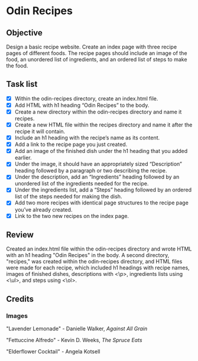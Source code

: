 # Odin Recipes

## Objective

Design a basic recipe website. 
Create an index page with three recipe pages of different foods.
The recipe pages should include an image of the food,
an unordered list of ingredients, 
and an ordered list of steps to make the food.

## Task list

- [x] Within the odin-recipes directory, create an index.html file.
- [x] Add HTML with h1 heading “Odin Recipes” to the body.
- [x] Create a new directory within the odin-recipes directory and name it recipes.
- [x] Create a new HTML file within the recipes directory and name it after the recipe it will contain.
- [x] Include an h1 heading with the recipe’s name as its content.
- [x] Add a link to the recipe page you just created.
- [x] Add an image of the finished dish under the h1 heading that you added earlier.
- [x] Under the image, it should have an appropriately sized “Description” heading followed by a paragraph or two describing the recipe.
- [x] Under the description, add an “Ingredients” heading followed by an unordered list of the ingredients needed for the recipe.
- [x] Under the ingredients list, add a “Steps” heading followed by an ordered list of the steps needed for making the dish.
- [x] Add two more recipes with identical page structures to the recipe page you’ve already created.
- [x] Link to the two new recipes on the index page.

## Review

Created an index.html file within the odin-recipes directory and wrote HTML with an h1 heading "Odin Recipes" in the body. A second directory, "recipes," was created within the odin-recipes directory, and HTML files were made for each recipe, which included h1 headings with recipe names, images of finished dishes, descriptions with <\p>, ingredients lists using <\ul>, and steps using <\ol>.

## Credits

### Images
"Lavender Lemonade" - Danielle Walker, *Against All Grain*

"Fettuccine Alfredo" - Kevin D. Weeks, *The Spruce Eats*

"Elderflower Cocktail" - Angela Kotsell
